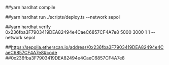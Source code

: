 ##yarn hardhat compile

##yarn hardhat run ./scripts/deploy.ts --network sepol

##yarn hardhat verify 0x236fba3F7903419DEA82494e4CaeC6857CF4A7e8 5000 3000 1 1 --network sepol



##https://sepolia.etherscan.io/address/0x236fba3F7903419DEA82494e4CaeC6857CF4A7e8#code
##0x236fba3F7903419DEA82494e4CaeC6857CF4A7e8